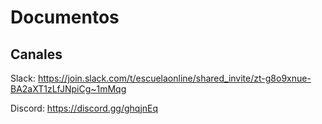 # Documentos

## Canales

Slack: https://join.slack.com/t/escuelaonline/shared_invite/zt-g8o9xnue-BA2aXT1zLfJNpiCg~1mMqg

Discord: https://discord.gg/ghqjnEq
